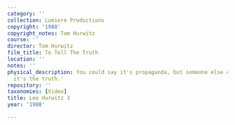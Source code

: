 ```yaml
---
category: ''
collection: Lumiere Productions
copyright: '1988'
copyright_notes: Tom Hurwitz
course: ''
director: Tom Hurwitz
film_title: To Tell The Truth
location: ''
notes: ''
physical_description: You could say it's propaganda, but someone else could say 'No,
  it's the truth.'
repository: ''
taxonomies: [Video]
title: Leo Hurwitz 3
year: '1988'

---
```

